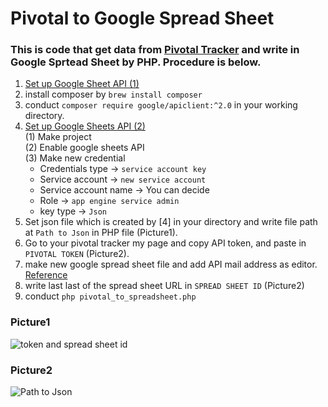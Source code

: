 # Pivotal to Google Spread Sheet

### This is code that get data from [Pivotal Tracker](http://pivotaltracker.com/) and write in Google Sprtead Sheet by PHP. Procedure is below.

1. [Set up Google Sheet API (1)](https://developers.google.com/sheets/api/quickstart/php)
2. install composer by ```brew install composer```
3. conduct ```composer require google/apiclient:^2.0``` in your working directory.
4. [Set up Google Sheets API (2)](http://www.sharkpp.net/blog/2016/09/22/how-to-use-google-spreadsheets-api-for-php.html)  
  (1) Make project  
  (2) Enable google sheets API  
  (3) Make new credential  
     - Credentials type → `service account key`  
     - Service account → `new service account`  
     - Service account name → You can decide  
     - Role → `app engine service admin`  
     - key type → `Json`  
5. Set json file which is created by [4] in your directory and write file path at `Path to Json` in PHP file (Picture1).
6. Go to your pivotal tracker my page and copy API token, and paste in `PIVOTAL TOKEN` (Picture2).
7. make new google spread sheet file and add API mail address as editor.
[Reference](https://www.fillup.io/post/read-and-write-google-sheets-from-php/)
8. write last last of the spread sheet URL in `SPREAD SHEET ID` (Picture2)
9. conduct ```php pivotal_to_spreadsheet.php```

### Picture1
![token and spread sheet id](https://github.com/ShotaOnishi/Pivotal-to-GoogleSpreadSheet/blob/dev_0911/picture/place_of%20_json_path.png?raw=true "pic1")

### Picture2
![Path to Json](https://github.com/ShotaOnishi/Pivotal-to-GoogleSpreadSheet/blob/dev_0911/picture/place_of_token_and_id.png?raw=true "pic2")
